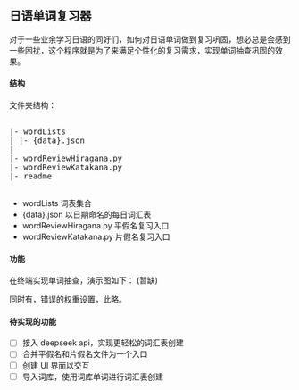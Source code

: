 ## 日语单词复习器

对于一些业余学习日语的同好们，如何对日语单词做到复习巩固，想必总是会感到一些困扰，这个程序就是为了来满足个性化的复习需求，实现单词抽查巩固的效果。

#### 结构

文件夹结构：

<pre>

|- wordLists
| |- {data}.json
|
|- wordReviewHiragana.py
|- wordReviewKatakana.py
|- readme

</pre>

- wordLists
  词表集合
- {data}.json
  以日期命名的每日词汇表
- wordReviewHiragana.py
  平假名复习入口
- wordReviewKatakana.py
  片假名复习入口

#### 功能

在终端实现单词抽查，演示图如下：
(暂缺)

同时有，错误的权重设置，此略。

#### 待实现的功能

- [ ] 接入 deepseek api，实现更轻松的词汇表创建
- [ ] 合并平假名和片假名文件为一个入口
- [ ] 创建 UI 界面以交互
- [ ] 导入词库，使用词库单词进行词汇表创建
